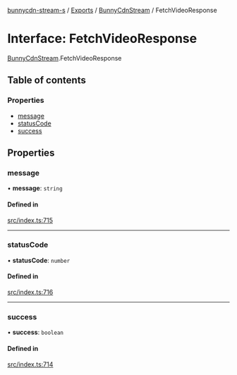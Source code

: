 [bunnycdn-stream-s](../README.md) / [Exports](../modules.md) / [BunnyCdnStream](../modules/BunnyCdnStream.md) / FetchVideoResponse

# Interface: FetchVideoResponse

[BunnyCdnStream](../modules/BunnyCdnStream.md).FetchVideoResponse

## Table of contents

### Properties

- [message](BunnyCdnStream.FetchVideoResponse.md#message)
- [statusCode](BunnyCdnStream.FetchVideoResponse.md#statuscode)
- [success](BunnyCdnStream.FetchVideoResponse.md#success)

## Properties

### message

• **message**: `string`

#### Defined in

[src/index.ts:715](https://github.com/Sterrenhemel/bunnycdn-stream/blob/95c031e/src/index.ts#L715)

___

### statusCode

• **statusCode**: `number`

#### Defined in

[src/index.ts:716](https://github.com/Sterrenhemel/bunnycdn-stream/blob/95c031e/src/index.ts#L716)

___

### success

• **success**: `boolean`

#### Defined in

[src/index.ts:714](https://github.com/Sterrenhemel/bunnycdn-stream/blob/95c031e/src/index.ts#L714)
